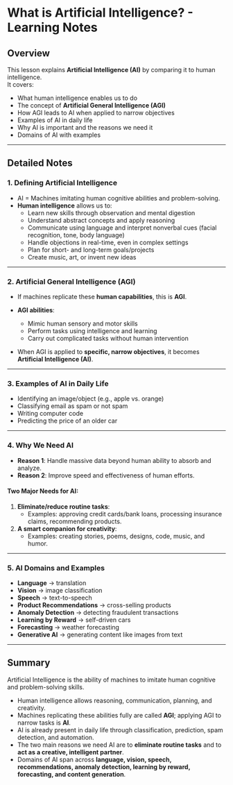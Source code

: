 # What is Artificial Intelligence? - Learning Notes  

## Overview  
This lesson explains **Artificial Intelligence (AI)** by comparing it to human intelligence.  
It covers:  
- What human intelligence enables us to do  
- The concept of **Artificial General Intelligence (AGI)**  
- How AGI leads to AI when applied to narrow objectives  
- Examples of AI in daily life  
- Why AI is important and the reasons we need it  
- Domains of AI with examples  

---

## Detailed Notes  

### 1. Defining Artificial Intelligence  
- AI = Machines imitating human cognitive abilities and problem-solving.  
- **Human intelligence** allows us to:  
  - Learn new skills through observation and mental digestion  
  - Understand abstract concepts and apply reasoning  
  - Communicate using language and interpret nonverbal cues (facial recognition, tone, body language)  
  - Handle objections in real-time, even in complex settings  
  - Plan for short- and long-term goals/projects  
  - Create music, art, or invent new ideas  

---

### 2. Artificial General Intelligence (AGI)  
- If machines replicate these **human capabilities**, this is **AGI**.  
- **AGI abilities**:  
  - Mimic human sensory and motor skills  
  - Perform tasks using intelligence and learning  
  - Carry out complicated tasks without human intervention  

- When AGI is applied to **specific, narrow objectives**, it becomes **Artificial Intelligence (AI)**.  

---

### 3. Examples of AI in Daily Life  
- Identifying an image/object (e.g., apple vs. orange)  
- Classifying email as spam or not spam  
- Writing computer code  
- Predicting the price of an older car  

---

### 4. Why We Need AI  
- **Reason 1**: Handle massive data beyond human ability to absorb and analyze.  
- **Reason 2**: Improve speed and effectiveness of human efforts.  

#### Two Major Needs for AI:  
1. **Eliminate/reduce routine tasks**:  
   - Examples: approving credit cards/bank loans, processing insurance claims, recommending products.  
2. **A smart companion for creativity**:  
   - Examples: creating stories, poems, designs, code, music, and humor.  

---

### 5. AI Domains and Examples  
- **Language** → translation  
- **Vision** → image classification  
- **Speech** → text-to-speech  
- **Product Recommendations** → cross-selling products  
- **Anomaly Detection** → detecting fraudulent transactions  
- **Learning by Reward** → self-driven cars  
- **Forecasting** → weather forecasting  
- **Generative AI** → generating content like images from text  

---

## Summary  
Artificial Intelligence is the ability of machines to imitate human cognitive and problem-solving skills.  
- Human intelligence allows reasoning, communication, planning, and creativity.  
- Machines replicating these abilities fully are called **AGI**; applying AGI to narrow tasks is **AI**.  
- AI is already present in daily life through classification, prediction, spam detection, and automation.  
- The two main reasons we need AI are to **eliminate routine tasks** and to **act as a creative, intelligent partner**.  
- Domains of AI span across **language, vision, speech, recommendations, anomaly detection, learning by reward, forecasting, and content generation**.  
